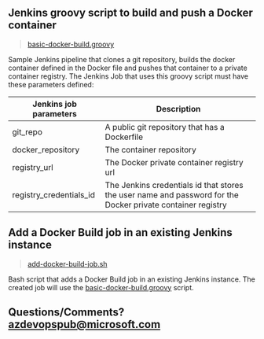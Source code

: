 ## Jenkins groovy script to build and push a Docker container
> [basic-docker-build.groovy](basic-docker-build.groovy)

Sample Jenkins pipeline that clones a git repository, builds the docker container defined in the Docker file and pushes that container to a private container registry.
The Jenkins Job that uses this groovy script must have these parameters defined:

| Jenkins job parameters  | Description                                                                                                 |
|-------------------------|-------------------------------------------------------------------------------------------------------------|
| git_repo                | A public git repository that has a Dockerfile                                                               |
| docker_repository       | The container repository                                                                                    |
| registry_url            | The Docker private container registry url                                                                   |
| registry_credentials_id | The Jenkins credentials id that stores the user name and password for the Docker private container registry |

## Add a Docker Build job in an existing Jenkins instance
> [add-docker-build-job.sh](add-docker-build-job.sh)

Bash script that adds a Docker Build job in an existing Jenkins instance. The created job will use the [basic-docker-build.groovy](basic-docker-build.groovy) script.

## Questions/Comments? azdevopspub@microsoft.com